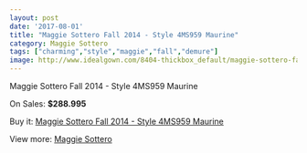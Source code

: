 ```yaml
---
layout: post
date: '2017-08-01'
title: "Maggie Sottero Fall 2014 - Style 4MS959 Maurine"
category: Maggie Sottero
tags: ["charming","style","maggie","fall","demure"]
image: http://www.idealgown.com/8404-thickbox_default/maggie-sottero-fall-2014-style-4ms959-maurine.jpg
---
```

Maggie Sottero Fall 2014 - Style 4MS959 Maurine

On Sales: **$288.995**
<a href="https://www.idealgown.com/en/maggie-sottero/3491-maggie-sottero-fall-2014-style-4ms959-maurine.html"><amp-img layout="responsive" width="600" height="600" src="//www.idealgown.com/8404-thickbox_default/maggie-sottero-fall-2014-style-4ms959-maurine.jpg" alt="Maggie Sottero Fall 2014 - Style 4MS959 Maurine 0" /></a>
<a href="https://www.idealgown.com/en/maggie-sottero/3491-maggie-sottero-fall-2014-style-4ms959-maurine.html"><amp-img layout="responsive" width="600" height="600" src="//www.idealgown.com/8405-thickbox_default/maggie-sottero-fall-2014-style-4ms959-maurine.jpg" alt="Maggie Sottero Fall 2014 - Style 4MS959 Maurine 1" /></a>

Buy it: [Maggie Sottero Fall 2014 - Style 4MS959 Maurine](https://www.idealgown.com/en/maggie-sottero/3491-maggie-sottero-fall-2014-style-4ms959-maurine.html "Maggie Sottero Fall 2014 - Style 4MS959 Maurine")

View more: [Maggie Sottero](https://www.idealgown.com/en/45-maggie-sottero "Maggie Sottero")